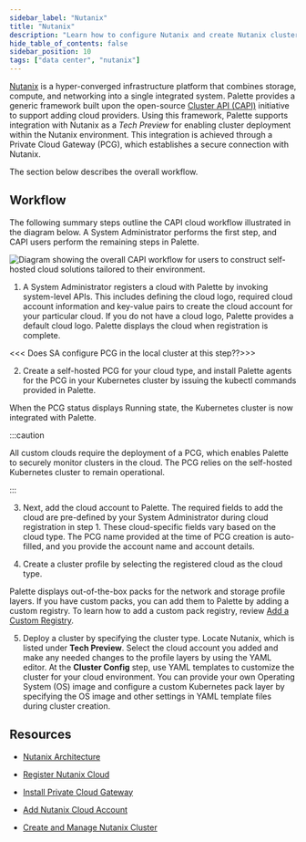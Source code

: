 ```yaml
---
sidebar_label: "Nutanix"
title: "Nutanix"
description: "Learn how to configure Nutanix and create Nutanix clusters in Palette."
hide_table_of_contents: false
sidebar_position: 10
tags: ["data center", "nutanix"]
---
```


[Nutanix](https://www.nutanix.com/what-we-do) is a hyper-converged infrastructure platform that combines storage, compute, and networking into a single integrated system. Palette provides a generic framework built upon the open-source [Cluster API (CAPI)](https://cluster-api.sigs.k8s.io) initiative to support adding cloud providers. Using this framework, Palette supports integration with Nutanix as a *Tech Preview* for enabling cluster deployment within the Nutanix environment. This integration is achieved through a Private Cloud Gateway (PCG), which establishes a secure connection with Nutanix.

The section below describes the overall workflow. 

## Workflow

The following summary steps outline the CAPI cloud workflow illustrated in the diagram below. A System Administrator performs the first step, and CAPI users perform the remaining steps in Palette.

![Diagram showing the overall CAPI workflow for users to construct self-hosted cloud solutions tailored to their environment.](/clusters_data-center_nutanix_workflow.png)

1. A System Administrator registers a cloud with Palette by invoking system-level APIs. This includes defining the cloud logo, required cloud account information and key-value pairs to create the cloud account for your particular cloud. If you do not have a cloud logo, Palette provides a default cloud logo. Palette displays the cloud when registration is complete. 

<<< Does SA configure PCG in the local cluster at this step??>>>

2. Create a self-hosted PCG for your cloud type, and install Palette agents for the PCG in your Kubernetes cluster by issuing the kubectl commands provided in Palette.

  When the PCG status displays Running state, the Kubernetes cluster is now integrated with Palette.

  :::caution

  All custom clouds require the deployment of a PCG, which enables Palette to securely monitor clusters in the cloud. The PCG relies on the self-hosted Kubernetes cluster to remain operational.

  :::

3. Next, add the cloud account to Palette. The required fields to add the cloud are pre-defined by your System Administrator during cloud registration in step 1. These cloud-specific fields vary based on the cloud type. The PCG name provided at the time of PCG creation is auto-filled, and you provide the account name and account details.

4. Create a cluster profile by selecting the registered cloud as the cloud type. 

  Palette displays out-of-the-box packs for the network and storage profile layers. If you have custom packs, you can add them to Palette by adding a custom registry. To learn how to add a custom pack registry, review [Add a Custom Registry](https://docs.spectrocloud.com/registries-and-packs/adding-a-custom-registry/#configure-a-custom-pack-registry-in-palette).

<!-- OR

Create a cluster profile by selecting your cloud as the cloud type. 


<<< Alternatively, you can provide your OS image by copying it to the provided YAML file.>>> <<<Is this correct? Will the YAML editor be blank for user to copy/paste their own image??>>> -->

5. Deploy a cluster by specifying the cluster type. Locate Nutanix, which is listed under **Tech Preview**. Select the cloud account you added and make any needed changes to the profile layers by using the YAML editor. At the **Cluster Config** step, use YAML templates to customize the cluster for your cloud environment. You can provide your own Operating System (OS) image and configure a custom Kubernetes pack layer by specifying the OS image and other settings in YAML template files during cluster creation.

<!-- Configure the control plane node and worker nodes in the provided YAML files, specifying the node pool name and the number of nodes in the pool. -->



## Resources

- [Nutanix Architecture](architecture.md)

- [Register Nutanix Cloud](register-nutanix-cloud.md)

- [Install Private Cloud Gateway](install-pcg.md)

- [Add Nutanix Cloud Account](add-nutanix-cloud-account.md)

- [Create and Manage Nutanix Cluster](create-manage-nutanix-cluster.md)
